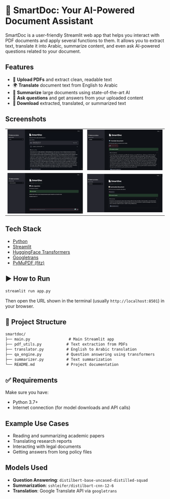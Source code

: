 # 📄 SmartDoc: Your AI-Powered Document Assistant

SmartDoc is a user-friendly Streamlit web app that helps you interact with PDF documents and apply several functions to them. It allows you to extract text, translate it into Arabic, summarize content, and even ask AI-powered questions related to your document.

## Features

- 📄 **Upload PDFs** and extract clean, readable text
- 🌍 **Translate** document text from English to Arabic
- 🧠 **Summarize** large documents using state-of-the-art AI
- 💬 **Ask questions** and get answers from your uploaded content
- 📅 **Download** extracted, translated, or summarized text

## Screenshots

<table>
  <tr>
    <td><img src="assets/main.png" width="400"/></td>
    <td><img src="assets/translate.png" width="400"/></td>
  </tr>
  <tr>
    <td><img src="assets/QA.png" width="400"/></td>
    <td><img src="assets/summary.png" width="400"/></td>
  </tr>
</table>

## Tech Stack

- [Python](https://www.python.org/)
- [Streamlit](https://streamlit.io/)
- [HuggingFace Transformers](https://huggingface.co/)
- [Googletrans](https://py-googletrans.readthedocs.io/en/latest/)
- [PyMuPDF (fitz)](https://pymupdf.readthedocs.io/en/latest/)


## ▶️ How to Run

```bash
streamlit run app.py
```

Then open the URL shown in the terminal (usually `http://localhost:8501`) in your browser.

## 📁 Project Structure

```
smartdoc/
├── main.py                 # Main Streamlit app
├── pdf_utils.py           # Text extraction from PDFs
├── translator.py          # English to Arabic translation
├── qa_engine.py           # Question answering using transformers
├── summarizer.py          # Text summarization
└── README.md              # Project documentation
```

## ✅ Requirements

Make sure you have:

- Python 3.7+
- Internet connection (for model downloads and API calls)

## Example Use Cases

- Reading and summarizing academic papers
- Translating research reports
- Interacting with legal documents
- Getting answers from long policy files

## Models Used

- **Question Answering**: `distilbert-base-uncased-distilled-squad`
- **Summarization**: `sshleifer/distilbart-cnn-12-6`
- **Translation**: Google Translate API via `googletrans`





